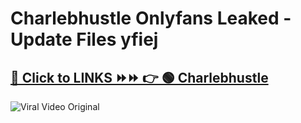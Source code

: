 
 # Charlebhustle Onlyfans Leaked - Update Files yfiej

## <h2><a href="https://clipsfans.com/Charlebhustle&ref=git">🔗 Click to LINKS ⏩⏩ 👉 🟢 Charlebhustle </a></h2>

<a href="https://clipsfans.com/Charlebhustle&ref=git" rel="nofollow" data-target="animated-image.originalLink"><img src="https://i.ibb.co.com/xMMVF88/686577567.gif" alt="Viral Video Original" style="max-width: 100%; display: inline-block;" data-target="animated-image.originalImage"></a>

